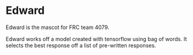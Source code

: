 # Edward
Edward is the mascot for FRC team 4079. 

Edward works off a model created with tensorflow using bag of words. It selects the best response off a list of pre-written responses.
